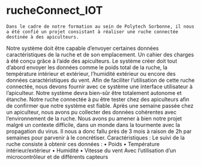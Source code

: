 # rucheConnect_IOT

    Dans le cadre de notre formation au sein de Polytech Sorbonne, il nous a été confié un projet consistant à réaliser une ruche connectée destinée à des apiculteurs.
Notre système doit être capable d’envoyer certaines données caractéristiques de la ruche et de son emplacement. Un cahier des charges à été conçu grâce à l’aide des apiculteurs.  Le système créer doit tout d’abord envoyer les données comme le poids total de la ruche, la température intérieur et extérieur, l’humidité extérieur ou encore des données caractéristiques du vent. Afin de faciliter l’utilisation de cette ruche connectée, nous devons fournir avec ce système une interface utilisateur à l’apiculteur. Notre système devra bien-sûr être totalement autonome et étanche.
Notre ruche connectée à pu être tester chez des apiculteurs afin de confirmer que notre système est fiable. Après une semaine passée chez un apiculteur, nous avons pu collecter des données cohérentes avec l’environnement de la ruche.
Nous avons pu amener à bien notre projet malgré un contexte difficile, dans un monde dans la tourmente avec la propagation du virus. Il nous a donc fallu près de 3 mois à raison de 2h par semaines pour parvenir à le concrétiser.
Caractéristiques :
Le suivi de la ruche consiste à obtenir ces données :
•	Poids 
•	Température intérieur/extérieur
•	Humidité
•	Vitesse du vent
Avec l’utilisation d’un microcontrôleur et de différents capteurs
